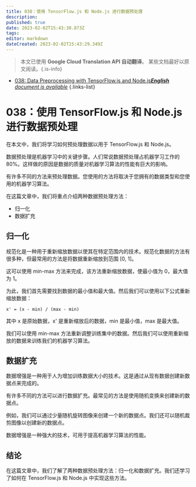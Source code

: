 ```yaml
---
title: 038：使用 TensorFlow.js 和 Node.js 进行数据预处理
description: 
published: true
date: 2023-02-02T15:43:30.873Z
tags: 
editor: markdown
dateCreated: 2023-02-02T15:43:29.349Z
---
```


> 本文已使用 **Google Cloud Translation API 自动翻译**。
某些文档最好以原文阅读。{.is-info}



- [038: Data Preprocessing with TensorFlow.js and Node.js***English** document is available*](/en/Knowledge-base/TensorFlow-js/Learning/038-data-preprocessing-with-tensorflow-js-and-node-js)
{.links-list}


# 038：使用 TensorFlow.js 和 Node.js 进行数据预处理

在本文中，我们将学习如何预处理数据以用于 TensorFlow.js 和 Node.js。

数据预处理是机器学习中的关键步骤。人们常说数据预处理占机器学习工作的 80%。这样做的原因是数据的质量对机器学习算法的性能有巨大的影响。

有许多不同的方法来预处理数据。您使用的方法将取决于您拥有的数据类型和您使用的机器学习算法。

在这篇文章中，我们将重点介绍两种数据预处理方法：

- 归一化
- 数据扩充

## 归一化

规范化是一种用于重新缩放数据以使其在特定范围内的技术。规范化数据的方法有很多种，但最常用的方法是将数据重新缩放到范围 [0, 1]。

这可以使用 min-max 方法来完成，该方法重新缩放数据，使最小值为 0，最大值为 1。

为此，我们首先需要找到数据的最小值和最大值。然后我们可以使用以下公式重新缩放数据：

```
x' = (x - min) / (max - min)
```

其中 x 是原始数据，x' 是重新缩放后的数据，min 是最小值，max 是最大值。

我们可以使用 min-max 方法重新调整训练集中的数据。然后我们可以使用重新缩放的数据来训练我们的机器学习算法。

## 数据扩充

数据增强是一种用于人为增加训练数据大小的技术。这是通过从现有数据创建新数据点来完成的。

有许多不同的方法可以进行数据扩充。最常见的方法是使用随机变换来创建新的数据点。

例如，我们可以通过少量随机旋转图像来创建一个新的数据点。我们还可以随机裁剪图像以创建新的数据点。

数据增强是一种强大的技术，可用于提高机器学习算法的性能。

## 结论

在这篇文章中，我们了解了两种数据预处理方法：归一化和数据扩充。我们还学习了如何在 TensorFlow.js 和 Node.js 中实现这些方法。